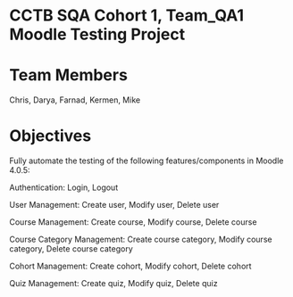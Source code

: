 # CCTB SQA Cohort 1, Team_QA1 Moodle Testing Project

# Team Members

Chris, Darya, Farnad, Kermen, Mike

# Objectives

Fully automate the testing of the following features/components in Moodle 4.0.5:

Authentication: Login, Logout

User Management: Create user, Modify user, Delete user

Course Management: Create course, Modify course, Delete course

Course Category Management: Create course category, Modify course category, Delete course category

Cohort Management: Create cohort, Modify cohort, Delete cohort

Quiz Management: Create quiz, Modify quiz, Delete quiz
